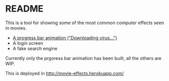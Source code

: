 # README

This is a tool for showing some of the most common computer effects seen in movies.

- [A progress bar animation ("Downloading virus...")](http://movie-effects.herokuapp.com/effects/processing/configure)
- A login screen
- A fake search engine

Currently only  the prgoress bar animation has been built, all the others are WIP.

This is deployed in http://movie-effects.herokuapp.com/

